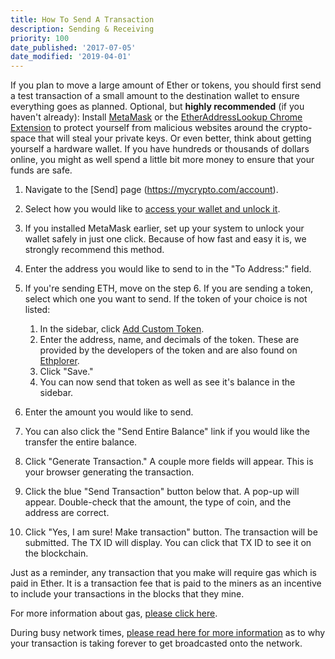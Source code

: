 ```yaml
---
title: How To Send A Transaction
description: Sending & Receiving
priority: 100
date_published: '2017-07-05'
date_modified: '2019-04-01'
---
```


If you plan to move a large amount of Ether or tokens, you should first send a test transaction of a small amount to the destination wallet to ensure everything goes as planned.
Optional, but **highly recommended** (if you haven't already): Install [MetaMask](/how-to/migrating/moving-from-mycrypto-to-metamask) or the [EtherAddressLookup Chrome Extension](https://chrome.google.com/webstore/detail/etheraddresslookup/pdknmigbbbhmllnmgdfalmedcmcefdfn?hl=en-GB) to protect yourself from malicious websites around the crypto-space that will steal your private keys. Or even better, think about getting yourself a hardware wallet. If you have hundreds or thousands of dollars online, you might as well spend a little bit more money to ensure that your funds are safe.

1. Navigate to the [Send] page (<https://mycrypto.com/account>).

2. Select how you would like to [access your wallet and unlock it](/how-to/accessing-wallet/how-to-access-your-wallet-with-keystore-file).

3. If you installed MetaMask earlier, set up your system to unlock your wallet safely in just one click. Because of how fast and easy it is, we strongly recommend this method.

4. Enter the address you would like to send to in the "To Address:" field.

5. If you're sending ETH, move on the step 6. If you are sending a token, select which one you want to send. If the token of your choice is not listed:
   1. In the sidebar, click [Add Custom Token](/troubleshooting/tokens/adding-new-token-and-sending-custom-tokens).
   2. Enter the address, name, and decimals of the token. These are provided by the developers of the token and are also found on [Ethplorer](https://ethplorer.io/).
   3. Click "Save."
   4. You can now send that token as well as see it's balance in the sidebar.

6. Enter the amount you would like to send.

7. You can also click the "Send Entire Balance" link if you would like the transfer the entire balance.

8. Click "Generate Transaction." A couple more fields will appear. This is your browser generating the transaction.

9. Click the blue "Send Transaction" button below that. A pop-up will appear. Double-check that the amount, the type of coin, and the address are correct.

10. Click "Yes, I am sure! Make transaction" button. The transaction will be submitted. The TX ID will display. You can click that TX ID to see it on the blockchain.

Just as a reminder, any transaction that you make will require gas which is paid in Ether. It is a transaction fee that is paid to the miners as an incentive to include your transactions in the blocks that they mine.

For more information about gas, [please click here](/general-knowledge/ethereum-blockchain/what-is-gas).

During busy network times, [please read here for more information](/troubleshooting/sending/transactions-not-showing-or-pending) as to why your transaction is taking forever to get broadcasted onto the network.
